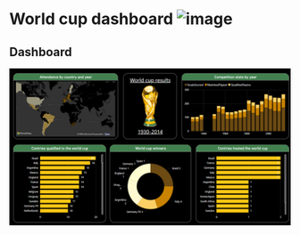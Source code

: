 # World cup dashboard ![image](https://github.com/user-attachments/assets/f70590e1-6c6e-4c02-b143-f422dee2a3e6)


## Dashboard
![Example Image](https://github.com/Hoangnam25012004/World-cup-dashboard/blob/main/Source/Dashboard.png)
